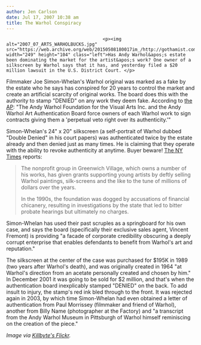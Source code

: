 ```yaml
---
author: Jen Carlson
date: Jul 17, 2007 10:38 am
title: The Warhol Conspiracy
---
```


	
										<p><img alt="2007_07_ARTS_WARHOLBUCKS.jpg" src="https://web.archive.org/web/20150508180017im_/http://gothamist.com/attachments/arts_jen/2007_07_ARTS_WARHOLBUCKS.jpg" width="249" height="104" class="left">Has Andy Warhol&apos;s estate been dominating the market for the artist&apos;s work? One owner of a silkscreen by Warhol says that it has, and yesterday filed a $20 million lawsuit in the U.S. District Court. </p>

<p>Filmmaker Joe Simon-Whelan&apos;s Warhol original was marked as a fake by the estate who he says has conspired for 20 years to control the market and create an artificial scarcity of original works. The board does this with the authority to stamp &quot;DENIED&quot; on any work they deem fake. According to <a href="https://web.archive.org/web/20150508180017/http://news.yahoo.com/s/ap/20070717/ap_en_ot/people_warhol_lawsuit;_ylt=AlKdiX2ue37o6A2AW8OKXdFxFb8C">the AP</a>: &quot;The Andy Warhol Foundation for the Visual Arts Inc. and the Andy Warhol Art Authentication Board force owners of each Warhol work to sign contracts giving them a &apos;perpetual veto right over its authenticity.&apos;&quot; </p>

<p>Simon-Whelan&apos;s 24&quot; x 20&quot; silkscreen (a self-portrait of Warhol dubbed &quot;Double Denied&quot; in his court papers) was authenticated twice by the estate already and then denied just as many times. He is claiming that they operate with the ability to revoke authenticity at anytime. Buyer beware! <a href="https://web.archive.org/web/20150508180017/http://www.nytimes.com/2007/07/17/arts/design/17warhol.html?ref=business">The NY Times</a> reports: </p>

<blockquote>The nonprofit group in Greenwich Village, which owns a number of his works, has given grants supporting young artists by deftly selling Warhol paintings, silk-screens and the like to the tune of millions of dollars over the years.

<p>In the 1990s, the foundation was dogged by accusations of financial chicanery, resulting in investigations by the state that led to bitter probate hearings but ultimately no charges. </p></blockquote><p></p>

<p>Simon-Whelan has used their past scruples as a springboard for his own case, and says the board (specifically their exclusive sales agent, Vincent Fremont) is providing &quot;a facade of corporate credibility obscuring a deeply corrupt enterprise that enables defendants to benefit from Warhol&apos;s art and reputation.&quot;</p>

<p>The silkscreen at the center of the case was purchased for $195K in 1989 (two years after Warhol&apos;s death), and was originally created in 1964 &quot;at Warhol&apos;s direction from an acetate personally created and chosen by him.&quot; In December 2001 it was going to be sold for $2 million, and that&apos;s when the authentication board inexplicably stamped &quot;DENIED&quot; on the back. To add insult to injury, the stamp&apos;s red ink bled through to the front. It was rejected again in 2003, by which time Simon-Whelan had even obtained a letter of authentication from Paul Morrissey (filmmaker and friend of Warhol), another from Billy Name (photographer at the Factory) and &quot;a transcript from the Andy Warhol Museum in Pittsburgh of Warhol himself reminiscing on the creation of the piece.&quot;</p>

<p><em>Image via <a href="https://web.archive.org/web/20150508180017/http://www.flickr.com/photos/killbyte/275275/">Killbyte&apos;s Flickr</a>.</em></p>					
										
									
				